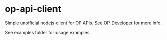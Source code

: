 # op-api-client

Simple unofficial nodejs client for OP APIs. See [OP Developer](https://op-developer.fi) for more info.

See examples folder for usage examples.
